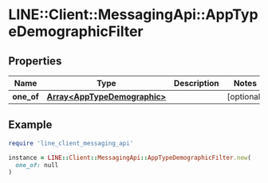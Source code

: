 # LINE::Client::MessagingApi::AppTypeDemographicFilter

## Properties

| Name | Type | Description | Notes |
| ---- | ---- | ----------- | ----- |
| **one_of** | [**Array&lt;AppTypeDemographic&gt;**](AppTypeDemographic.md) |  | [optional] |

## Example

```ruby
require 'line_client_messaging_api'

instance = LINE::Client::MessagingApi::AppTypeDemographicFilter.new(
  one_of: null
)
```

